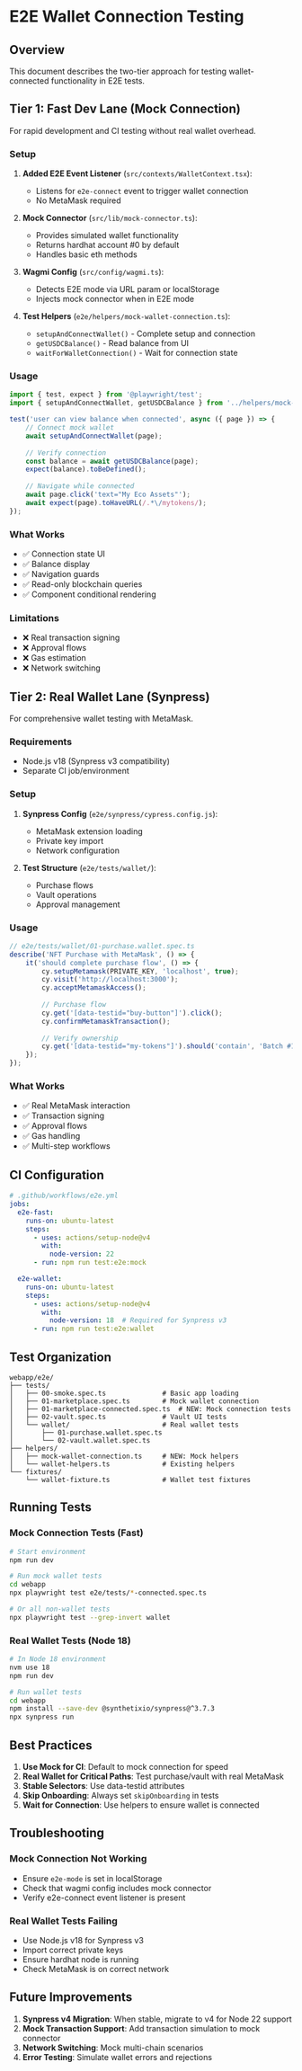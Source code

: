 # E2E Wallet Connection Testing

## Overview

This document describes the two-tier approach for testing wallet-connected functionality in E2E tests.

## Tier 1: Fast Dev Lane (Mock Connection)

For rapid development and CI testing without real wallet overhead.

### Setup

1. **Added E2E Event Listener** (`src/contexts/WalletContext.tsx`):
   - Listens for `e2e-connect` event to trigger wallet connection
   - No MetaMask required

2. **Mock Connector** (`src/lib/mock-connector.ts`):
   - Provides simulated wallet functionality
   - Returns hardhat account #0 by default
   - Handles basic eth methods

3. **Wagmi Config** (`src/config/wagmi.ts`):
   - Detects E2E mode via URL param or localStorage
   - Injects mock connector when in E2E mode

4. **Test Helpers** (`e2e/helpers/mock-wallet-connection.ts`):
   - `setupAndConnectWallet()` - Complete setup and connection
   - `getUSDCBalance()` - Read balance from UI
   - `waitForWalletConnection()` - Wait for connection state

### Usage

```typescript
import { test, expect } from '@playwright/test';
import { setupAndConnectWallet, getUSDCBalance } from '../helpers/mock-wallet-connection';

test('user can view balance when connected', async ({ page }) => {
    // Connect mock wallet
    await setupAndConnectWallet(page);
    
    // Verify connection
    const balance = await getUSDCBalance(page);
    expect(balance).toBeDefined();
    
    // Navigate while connected
    await page.click('text="My Eco Assets"');
    await expect(page).toHaveURL(/.*\/mytokens/);
});
```

### What Works
- ✅ Connection state UI
- ✅ Balance display
- ✅ Navigation guards
- ✅ Read-only blockchain queries
- ✅ Component conditional rendering

### Limitations
- ❌ Real transaction signing
- ❌ Approval flows
- ❌ Gas estimation
- ❌ Network switching

## Tier 2: Real Wallet Lane (Synpress)

For comprehensive wallet testing with MetaMask.

### Requirements
- Node.js v18 (Synpress v3 compatibility)
- Separate CI job/environment

### Setup

1. **Synpress Config** (`e2e/synpress/cypress.config.js`):
   - MetaMask extension loading
   - Private key import
   - Network configuration

2. **Test Structure** (`e2e/tests/wallet/`):
   - Purchase flows
   - Vault operations
   - Approval management

### Usage

```javascript
// e2e/tests/wallet/01-purchase.wallet.spec.ts
describe('NFT Purchase with MetaMask', () => {
    it('should complete purchase flow', () => {
        cy.setupMetamask(PRIVATE_KEY, 'localhost', true);
        cy.visit('http://localhost:3000');
        cy.acceptMetamaskAccess();
        
        // Purchase flow
        cy.get('[data-testid="buy-button"]').click();
        cy.confirmMetamaskTransaction();
        
        // Verify ownership
        cy.get('[data-testid="my-tokens"]').should('contain', 'Batch #1');
    });
});
```

### What Works
- ✅ Real MetaMask interaction
- ✅ Transaction signing
- ✅ Approval flows
- ✅ Gas handling
- ✅ Multi-step workflows

## CI Configuration

```yaml
# .github/workflows/e2e.yml
jobs:
  e2e-fast:
    runs-on: ubuntu-latest
    steps:
      - uses: actions/setup-node@v4
        with:
          node-version: 22
      - run: npm run test:e2e:mock

  e2e-wallet:
    runs-on: ubuntu-latest
    steps:
      - uses: actions/setup-node@v4
        with:
          node-version: 18  # Required for Synpress v3
      - run: npm run test:e2e:wallet
```

## Test Organization

```
webapp/e2e/
├── tests/
│   ├── 00-smoke.spec.ts              # Basic app loading
│   ├── 01-marketplace.spec.ts        # Mock wallet connection
│   ├── 01-marketplace-connected.spec.ts  # NEW: Mock connection tests
│   ├── 02-vault.spec.ts              # Vault UI tests
│   └── wallet/                       # Real wallet tests
│       ├── 01-purchase.wallet.spec.ts
│       └── 02-vault.wallet.spec.ts
├── helpers/
│   ├── mock-wallet-connection.ts     # NEW: Mock helpers
│   └── wallet-helpers.ts             # Existing helpers
└── fixtures/
    └── wallet-fixture.ts             # Wallet test fixtures
```

## Running Tests

### Mock Connection Tests (Fast)
```bash
# Start environment
npm run dev

# Run mock wallet tests
cd webapp
npx playwright test e2e/tests/*-connected.spec.ts

# Or all non-wallet tests
npx playwright test --grep-invert wallet
```

### Real Wallet Tests (Node 18)
```bash
# In Node 18 environment
nvm use 18
npm run dev

# Run wallet tests
cd webapp
npm install --save-dev @synthetixio/synpress@^3.7.3
npx synpress run
```

## Best Practices

1. **Use Mock for CI**: Default to mock connection for speed
2. **Real Wallet for Critical Paths**: Test purchase/vault with real MetaMask
3. **Stable Selectors**: Use data-testid attributes
4. **Skip Onboarding**: Always set `skipOnboarding` in tests
5. **Wait for Connection**: Use helpers to ensure wallet is connected

## Troubleshooting

### Mock Connection Not Working
- Ensure `e2e-mode` is set in localStorage
- Check that wagmi config includes mock connector
- Verify e2e-connect event listener is present

### Real Wallet Tests Failing
- Use Node.js v18 for Synpress v3
- Import correct private keys
- Ensure hardhat node is running
- Check MetaMask is on correct network

## Future Improvements

1. **Synpress v4 Migration**: When stable, migrate to v4 for Node 22 support
2. **Mock Transaction Support**: Add transaction simulation to mock connector
3. **Network Switching**: Mock multi-chain scenarios
4. **Error Testing**: Simulate wallet errors and rejections